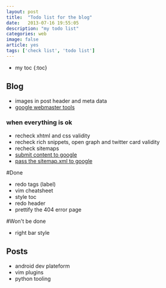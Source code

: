 ```yaml
---
layout: post
title:  "Todo list for the blog"
date:   2013-07-16 19:55:05
description: "my todo list" 
categories: web
image: false
article: yes
tags: ['check list', 'todo list']
---
```


* my toc
{:toc}

## Blog
* images in post header and meta data
* [google webmaster tools](http://www.google.com/webmasters/tools/)
    

### when everything is ok
* recheck xhtml and css validity
* recheck rich snippets, open graph and twitter card validity
* recheck sitemaps
* [submit content to google](http://www.google.com/submityourcontent/)
* [pass the sitemap.xml to google](https://www.google.com/webmasters/tools/home)

#Done
* redo tags (label)
* vim cheatsheet
* style toc
* redo header
* prettify the 404 error page


#Won't be done
* right bar style


## Posts
* android dev plateform
* vim plugins
* python tooling
